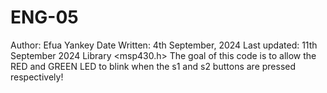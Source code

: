 # ENG-05
Author: Efua Yankey
Date Written: 4th September, 2024
Last updated: 11th September 2024
Library  <msp430.h>
The goal of this code is to allow the RED and GREEN LED to blink when the s1 and s2 buttons are pressed respectively!
